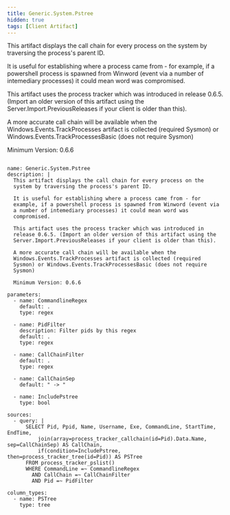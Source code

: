 ```yaml
---
title: Generic.System.Pstree
hidden: true
tags: [Client Artifact]
---
```


This artifact displays the call chain for every process on the
system by traversing the process's parent ID.

It is useful for establishing where a process came from - for
example, if a powershell process is spawned from Winword (event via
a number of intemediary processes) it could mean word was
compromised.

This artifact uses the process tracker which was introduced in
release 0.6.5. (Import an older version of this artifact using the
Server.Import.PreviousReleases if your client is older than this).

A more accurate call chain will be available when the
Windows.Events.TrackProcesses artifact is collected (required
Sysmon) or Windows.Events.TrackProcessesBasic (does not require
Sysmon)

Minimum Version: 0.6.6


<pre><code class="language-yaml">
name: Generic.System.Pstree
description: |
  This artifact displays the call chain for every process on the
  system by traversing the process's parent ID.

  It is useful for establishing where a process came from - for
  example, if a powershell process is spawned from Winword (event via
  a number of intemediary processes) it could mean word was
  compromised.

  This artifact uses the process tracker which was introduced in
  release 0.6.5. (Import an older version of this artifact using the
  Server.Import.PreviousReleases if your client is older than this).

  A more accurate call chain will be available when the
  Windows.Events.TrackProcesses artifact is collected (required
  Sysmon) or Windows.Events.TrackProcessesBasic (does not require
  Sysmon)

  Minimum Version: 0.6.6

parameters:
  - name: CommandlineRegex
    default: .
    type: regex

  - name: PidFilter
    description: Filter pids by this regex
    default: .
    type: regex

  - name: CallChainFilter
    default: .
    type: regex

  - name: CallChainSep
    default: " -&gt; "

  - name: IncludePstree
    type: bool

sources:
  - query: |
      SELECT Pid, Ppid, Name, Username, Exe, CommandLine, StartTime, EndTime,
          join(array=process_tracker_callchain(id=Pid).Data.Name, sep=CallChainSep) AS CallChain,
          if(condition=IncludePstree, then=process_tracker_tree(id=Pid)) AS PSTree
      FROM process_tracker_pslist()
      WHERE CommandLine =~ CommandlineRegex
        AND CallChain =~ CallChainFilter
        AND Pid =~ PidFilter

column_types:
  - name: PSTree
    type: tree

</code></pre>


